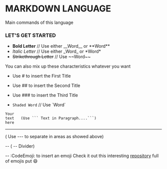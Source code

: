 # MARKDOWN LANGUAGE

Main commands of this language

### LET'S GET STARTED

* __Bold Letter__           // Use either \_\_Word__ or \*\*Word**
* _Italic Letter_           // Use either \_Word_ or \*Word*
* ~~Strikethrough Letter~~  //  Use \~~Word~~

You can also mix up these characteristics whatever you want

* Use \# to insert the First Title
* Use \## to insert the Second Title
* Use \### to insert the Third Title

* `Shaded Word`     // Use \`Word`

 ```
 Your
 text   (Use ``` Text in Paragraph....```)
 here
 ```
 
  ---   
 ( Use \--- to separate in areas as showed above)

 -- 
( \-- Divider)

 --
:CodeEmoji: to insert an emoji
Check it out this interesting [repository](https://github.com/ikatyang/emoji-cheat-sheet#smileys--emotion) full of emojis put :smile:

